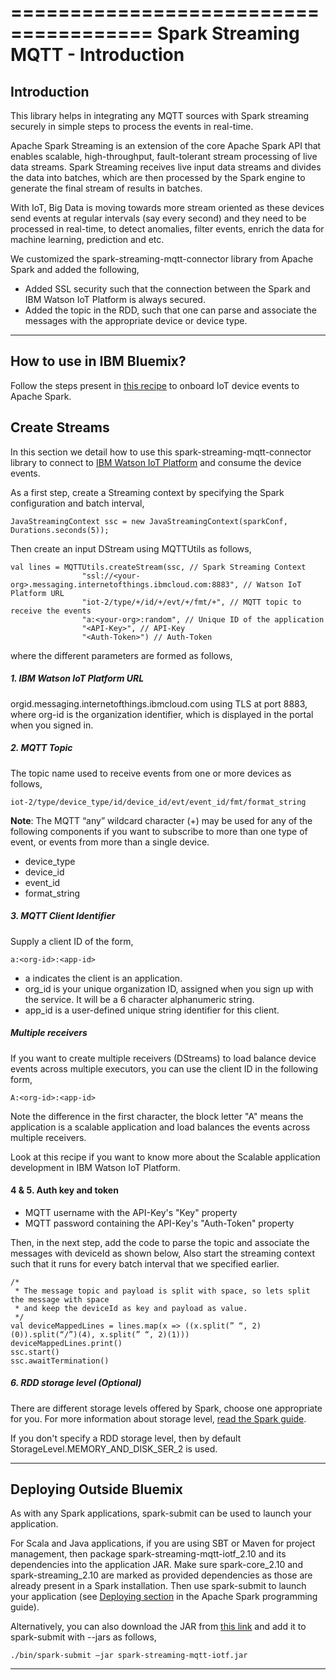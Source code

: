 ======================================
Spark Streaming MQTT - Introduction
======================================

Introduction
-------------

This library helps in integrating any MQTT sources with Spark streaming securely in simple steps to process the events in real-time.

Apache Spark Streaming is an extension of the core Apache Spark API that enables scalable, high-throughput, fault-tolerant stream processing of live data streams. Spark Streaming receives live input data streams and divides the data into batches, which are then processed by the Spark engine to generate the final stream of results in batches.

With IoT, Big Data is moving towards more stream oriented as these devices send events at regular intervals (say every second) and they need to be processed in real-time, to detect anomalies, filter events, enrich the data for machine learning, prediction and etc.

We customized the spark-streaming-mqtt-connector library from Apache Spark and added the following,
* Added SSL security such that the connection between the Spark and IBM Watson IoT Platform is always secured.
* Added the topic in the RDD, such that one can parse and associate the messages with the appropriate device or device type. 

----

How to use in IBM Bluemix?
--------------------------

Follow the steps present in [this recipe](http://www.ibm.com/internet-of-things/) to onboard IoT device events to Apache Spark.

Create Streams
--------------

In this section we detail how to use this spark-streaming-mqtt-connector library to connect to [IBM Watson IoT Platform](http://www.ibm.com/internet-of-things/) and consume the device events.

As a first step, create a Streaming context by specifying the Spark configuration and batch interval,

    JavaStreamingContext ssc = new JavaStreamingContext(sparkConf, Durations.seconds(5));
    
Then create an input DStream using MQTTUtils as follows,

    val lines = MQTTUtils.createStream(ssc, // Spark Streaming Context
                    "ssl://<your-org>.messaging.internetofthings.ibmcloud.com:8883", // Watson IoT Platform URL
                    "iot-2/type/+/id/+/evt/+/fmt/+", // MQTT topic to receive the events
                    "a:<your-org>:random", // Unique ID of the application
                    "<API-Key>", // API-Key
                    "<Auth-Token>") // Auth-Token

where the different parameters are formed as follows,

##### 1. IBM Watson IoT Platform URL #####

orgid.messaging.internetofthings.ibmcloud.com using TLS at port 8883, where org-id is the organization identifier, which is displayed in the portal when you signed in.

##### 2. MQTT Topic #####

The topic name used to receive events from one or more devices as follows,

    iot-2/type/device_type/id/device_id/evt/event_id/fmt/format_string

**Note**: The MQTT “any” wildcard character (+) may be used for any of the following components if you want to subscribe to more than one type of event, or events from more than a single device.

* device_type
* device_id
* event_id
* format_string

##### 3. MQTT Client Identifier #####

Supply a client ID of the form,

    a:<org-id>:<app-id>

* a indicates the client is an application.
* org_id is your unique organization ID, assigned when you sign up with the service. It will be a 6 character alphanumeric string.
* app_id is a user-defined unique string identifier for this client.

##### Multiple receivers #####

If you want to create multiple receivers (DStreams) to load balance device events across multiple executors, you can use the client ID in the following form,

    A:<org-id>:<app-id>

Note the difference in the first character, the block letter "A" means the application is a scalable application and load balances the events across multiple receivers.

Look at this recipe if you want to know more about the Scalable application development in IBM Watson IoT Platform.

#### 4 & 5. Auth key and token ####

* MQTT username with the API-Key's "Key" property
* MQTT password containing the API-Key's "Auth-Token" property 

Then, in the next step, add the code to parse the topic and associate the messages with deviceId as shown below, Also start the streaming context such that it runs for every batch interval that we specified earlier.

    /*
     * The message topic and payload is split with space, so lets split the message with space
     * and keep the deviceId as key and payload as value.
     */
    val deviceMappedLines = lines.map(x => ((x.split(” “, 2)(0)).split(“/”)(4), x.split(” “, 2)(1)))
    deviceMappedLines.print()
    ssc.start()
    ssc.awaitTermination()

##### 6. RDD storage level (Optional) #####

There are different storage levels offered by Spark, choose one appropriate for you. For more information about storage level, [read the Spark guide](http://spark.apache.org/docs/latest/programming-guide.html).  

If you don't specify a RDD storage level, then by default StorageLevel.MEMORY_AND_DISK_SER_2 is used.

----

Deploying Outside Bluemix
-------------------------

As with any Spark applications, spark-submit can be used to launch your application. 

For Scala and Java applications, if you are using SBT or Maven for project management, then package spark-streaming-mqtt-iotf_2.10 and its dependencies into the application JAR. Make sure spark-core_2.10 and spark-streaming_2.10 are marked as provided dependencies as those are already present in a Spark installation. Then use spark-submit to launch your application (see [Deploying section](http://spark.apache.org/docs/latest/streaming-programming-guide.html#deploying-applications) in the Apache Spark programming guide).

Alternatively, you can also download the JAR from [this link](https://github.com/sathipal/spark-streaming-mqtt-with-security_2.10-1.3.0/releases/download/0.0.1/spark-streaming-mqtt-security_2.10-1.3.0-0.0.1.jar) and add it to spark-submit with --jars as follows,


    ./bin/spark-submit –jar spark-streaming-mqtt-iotf.jar

----
